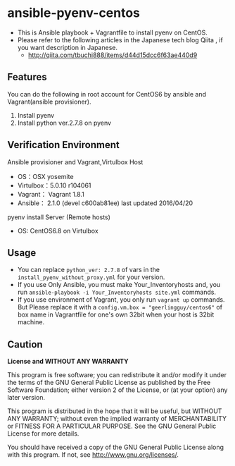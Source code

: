 # ansible-pyenv-centos
- This is Ansible playbook + Vagrantfile to install pyenv on CentOS.
- Please refer to the following articles in the Japanese tech blog Qiita , if you want description in Japanese.
  - http://qiita.com/tbuchi888/items/d44d15dcc6f63ae440d9

## Features
You can do the following in root account for CentOS6 by ansible and Vagrant(ansible provisioner).

1. Install pyenv
2. Install python ver.2.7.8 on pyenv

## Verification Environment
Ansible provisioner and Vagrant,Virtulbox Host

- OS：OSX yosemite
- Virtulbox：5.0.10 r104061
- Vagrant： Vagrant 1.8.1
- Ansible： 2.1.0 (devel c600ab81ee)  last updated 2016/04/20

pyenv install Server (Remote hosts)
- OS: CentOS6.8 on Virtulbox

## Usage
- You can replace `python_ver: 2.7.8` of vars in the  `install_pyenv_without_proxy.yml` for your version.
- If you use Only Ansible, you must make Your_Inventoryhosts and,
  you run `ansible-playbook -i Your_Inventoryhosts site.yml` commands.
- If you use environment of Vagrant, you only run `vagrant up` commands.
But Please replace it with a `config.vm.box = "geerlingguy/centos6"` of box name in Vagrantfile for one's own 32bit when your host is 32bit machine.

## Caution

**License and WITHOUT ANY WARRANTY**

This program is free software; you can redistribute it and/or modify it under the terms of the GNU General Public License as published by the Free Software Foundation; either version 2 of the License, or (at your option) any later version.

This program is distributed in the hope that it will be useful, but WITHOUT ANY WARRANTY; without even the implied warranty of MERCHANTABILITY or FITNESS FOR A PARTICULAR PURPOSE. See the GNU General Public License for more details.

You should have received a copy of the GNU General Public License along with this program. If not, see http://www.gnu.org/licenses/.
